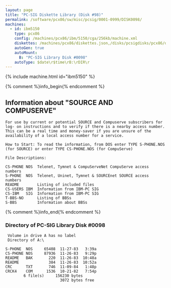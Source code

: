 ```yaml
---
layout: page
title: "PC-SIG Diskette Library (Disk #98)"
permalink: /software/pcx86/sw/misc/pcsig/0001-0999/DISK0098/
machines:
  - id: ibm5150
    type: pcx86
    config: /machines/pcx86/ibm/5150/cga/256kb/machine.xml
    diskettes: /machines/pcx86/diskettes.json,/disks/pcsigdisks/pcx86/diskettes.json
    autoGen: true
    autoMount:
      B: "PC-SIG Library Disk #0098"
    autoType: $date\r$time\rB:\rDIR\r
---
```


{% include machine.html id="ibm5150" %}

{% comment %}info_begin{% endcomment %}

## Information about "SOURCE AND COMPUSERVE"

    For use by current or potential SOURCE and Compuserve subscribers for
    log- on instructions and to verify if there is a nearby access number.
    This can be a real time and money-saver if you are unsure of the
    availability of a local access number for a service.
    
    How to Start: To read the information, from DOS enter TYPE S-PHONE.NOS
    (for SOURCE) or enter TYPE CS-PHONE.NOS (for CompuServe)
    
    File Descriptions:
    
    CS-PHONE NOS  Telenet, Tymnet & CompuServeNet CompuServe access numbers
    S-PHONE  NOS  Telenet, Uninet, Tymnet & SOURCEnet SOURCE access numbers
    README        Listing of included files
    CS-USERS IBM  Information from IBM-PC SIG
    CS-IBM   SIG  Information from IBM-PC SIG
    T-BBS-NO      Listing of BBSs
    S-BBS         Information about BBSs
{% comment %}info_end{% endcomment %}


### Directory of PC-SIG Library Disk #0098

     Volume in drive A has no label
     Directory of A:\

    S-PHONE  NOS     65408  11-27-83   3:39a
    CS-PHONE NOS     87936  11-26-83   9:29p
    README   BAK       220  11-26-83  10:48a
    README             384  11-26-83  10:52a
    CRC      TXT       746  11-09-84   1:48p
    CRCK4    COM      1536  10-21-82   7:54p
            6 file(s)     156230 bytes
                            3072 bytes free
